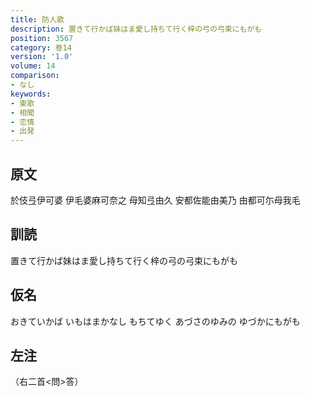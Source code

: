 ```yaml
---
title: 防人歌
description: 置きて行かば妹はま愛し持ちて行く梓の弓の弓束にもがも
position: 3567
category: 巻14
version: '1.0'
volume: 14
comparison:
- なし
keywords:
- 東歌
- 相聞
- 恋情
- 出発
---
```


## 原文

於伎弖伊可婆 伊毛婆麻可奈之 母知弖由久 安都佐能由美乃 由都可尓母我毛

## 訓読

置きて行かば妹はま愛し持ちて行く梓の弓の弓束にもがも

## 仮名

おきていかば いもはまかなし もちてゆく あづさのゆみの ゆづかにもがも

## 左注

（右二首<問>答）
